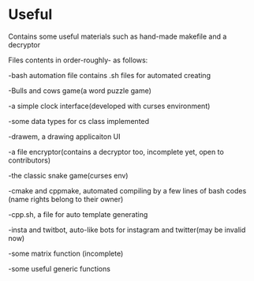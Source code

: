 # Useful
Contains some useful materials such as hand-made makefile and a decryptor

Files contents in order-roughly- as follows:

-bash automation file contains .sh files for automated creating

-Bulls and cows game(a word puzzle game)

-a simple clock interface(developed with curses environment)

-some data types for cs class implemented

-drawem, a drawing applicaiton UI

-a file encryptor(contains a decryptor too, incomplete yet, open to contributors)

-the classic snake game(curses env)

-cmake and cppmake, automated compiling by a few lines of bash codes (name rights belong to their owner)

-cpp.sh, a file for auto template generating

-insta and twitbot, auto-like bots for instagram and twitter(may be invalid now)

-some matrix function (incomplete)

-some useful generic functions
